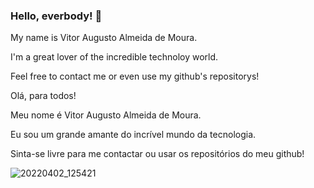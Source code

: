 ### Hello, everbody! 👋
My name is Vitor Augusto Almeida de Moura.

I'm a great lover of the incredible technoloy world.

Feel free to contact me or even use my github's repositorys!


Olá, para todos!

Meu nome é Vitor Augusto Almeida de Moura.

Eu sou um grande amante do incrível mundo da tecnologia.

Sinta-se livre para me contactar ou usar os repositórios do meu github!


![20220402_125421](https://user-images.githubusercontent.com/95655990/161391524-22457fd5-d1b5-4008-a9ad-093425ed9472.gif)


<!--
**VitorAam/VitorAam** is a ✨ _special_ ✨ repository because its `README.md` (this file) appears on your GitHub profile.

Here are some ideas to get you started:

- 🔭 I’m currently working on ...
- 🌱 I’m currently learning ...
- 👯 I’m looking to collaborate on ...
- 🤔 I’m looking for help with ...
- 💬 Ask me about ...
- 📫 How to reach me: ...
- 😄 Pronouns: ...
- ⚡ Fun fact: ...
-->
